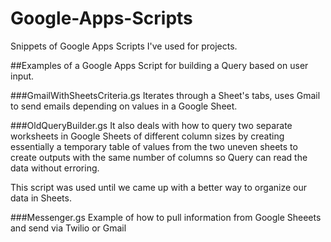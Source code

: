 # Google-Apps-Scripts
Snippets of Google Apps Scripts I've used for projects. 

##Examples of a Google Apps Script for building a Query based on user input. 

###GmailWithSheetsCriteria.gs
Iterates through a Sheet's tabs, uses Gmail to send emails depending on values in a Google Sheet. 

###OldQueryBuilder.gs
It also deals with how to query two separate worksheets in Google Sheets of different column sizes
by creating essentially a temporary table of values from the two uneven sheets to 
create outputs with the same number of columns so Query can read the data without erroring.

This script was used until we came up with a better way to organize our data in Sheets.

###Messenger.gs
Example of how to pull information from Google Sheeets and send via Twilio or Gmail
